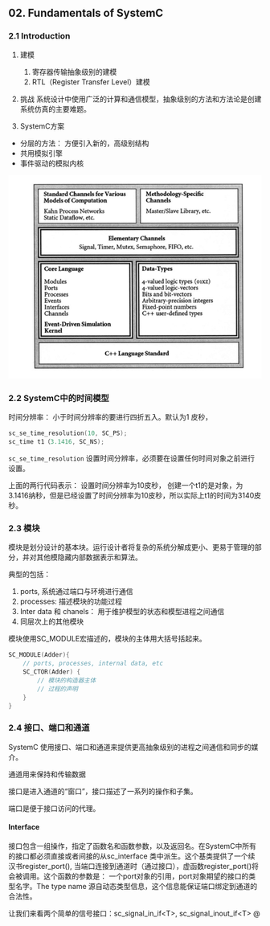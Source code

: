 ## 02. Fundamentals of SystemC

### 2.1 Introduction

1. 建模

   1. 寄存器传输抽象级别的建模
   2. RTL（Register Transfer Level）建模

2. 挑战
	系统设计中使用广泛的计算和通信模型，抽象级别的方法和方法论是创建系统仿真的主要难题。
	
3. SystemC方案
- 分层的方法： 方便引入新的，高级别结构
- 共用模拟引擎
- 事件驱动的模拟内核

![image-20230805151945844](images/image-20230805151945844.png)

### 2.2 SystemC中的时间模型

时间分辨率： 小于时间分辨率的要进行四折五入。默认为1 皮秒，

```c++
sc_se_time_resolution(10, SC_PS);
sc_time t1（3.1416, SC_NS);
```

`sc_se_time_resolution` 设置时间分辨率，必须要在设置任何时间对象之前进行设置。

上面的两行代码表示： 设置时间分辨率为10皮秒， 创建一个t1的是对象，为3.1416纳秒，但是已经设置了时间分辨率为10皮秒，所以实际上t1的时间为3140皮秒。

### 2.3 模块

模块是划分设计的基本块。运行设计者将复杂的系统分解成更小、更易于管理的部分，并对其他模隐藏内部数据表示和算法。

典型的包括：

1. ports, 系统通过端口与环境进行通信
2. processes: 描述模块的功能过程
3. Inter data 和 chanels： 用于维护模型的状态和模型进程之间通信
4. 同层次上的其他模块

模块使用SC_MODULE宏描述的，模块的主体用大括号括起来。

```c++
SC_MODULE(Adder){
    // ports, processes, internal data, etc
    SC_CTOR(Adder) {
        // 模块的构造器主体
        // 过程的声明
    }
}
```

### 2.4 接口、端口和通道

SystemC 使用接口、端口和通道来提供更高抽象级别的进程之间通信和同步的媒介。

通道用来保持和传输数据

接口是进入通道的“窗口”，接口描述了一系列的操作和子集。

端口是便于接口访问的代理。

#### Interface

接口包含一组操作，指定了函数名和函数参数，以及返回名。在SystemC中所有的接口都必须直接或者间接的从sc_interface 类中派生。这个基类提供了一个续汉书register_port(), 当端口连接到通道时（通过接口），虚函数register_port()将会被调用。这个函数的参数是： 一个port对象的引用，port对象期望的接口的类型名字。The type name 源自动态类型信息，这个信息能保证端口绑定到通道的合法性。

让我们来看两个简单的信号接口：sc_signal_in_if\<T\>, sc_signal_inout_if\<T\> @

